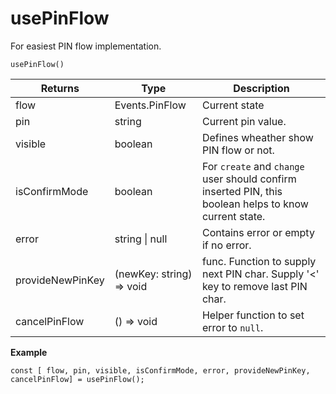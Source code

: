 
# usePinFlow

 For easiest PIN flow implementation.

`usePinFlow()`

| Returns | Type | Description |
| ------ | ------ | ----------- |
| flow   | Events.PinFlow   |  Current state|
| pin   | string   |  Current pin value. |
| visible   | boolean   |  Defines wheather show PIN flow or not. |
| isConfirmMode   | boolean   |  For `create` and `change` user should confirm inserted PIN, this boolean helps to know current state. |
| error   | string \| null   | Contains error or empty if no error. |
| provideNewPinKey   | (newKey: string) => void   |  func. Function to supply next PIN char. Supply '<' key to remove last PIN char. |
| cancelPinFlow   | () => void   | Helper function to set error to `null`. |

**Example**
```
const [ flow, pin, visible, isConfirmMode, error, provideNewPinKey, cancelPinFlow] = usePinFlow();
```
